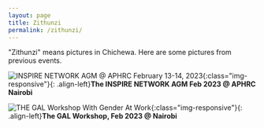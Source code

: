 ```yaml
---
layout: page
title: Zithunzi
permalink: /zithunzi/
---
```


"Zithunzi" means pictures in Chichewa. Here are some pictures from previous events.

![INSPIRE NETWORK AGM @ APHRC February 13-14, 2023](https://ik.imagekit.io/ucqyxekmz/AI_Web_Images/InspireNetworkAGM_Nairobi_Optimised.JPG?updatedAt=1680165779367){:class="img-responsive"}{: .align-left}**The INSPIRE NETWORK AGM Feb 2023 @ APHRC Nairobi**

![THE GAL Workshop With Gender At Work](https://ik.imagekit.io/ucqyxekmz/AI_Web_Images/GALWorkshopNairobiFeb2023_Optimised.jpg?updatedAt=1680165777435){:class="img-responsive"}{: .align-left}**The GAL Workshop, Feb 2023 @ Nairobi**



[mubas-organization]:   http://www.mubas.ac.mw
